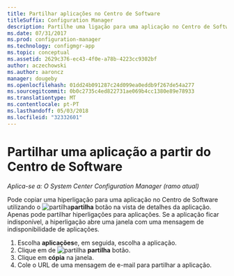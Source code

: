 ```yaml
---
title: Partilhar aplicações no Centro de Software
titleSuffix: Configuration Manager
description: Partilhe uma ligação para uma aplicação no Centro de Software no System Center Configuration Manager.
ms.date: 07/31/2017
ms.prod: configuration-manager
ms.technology: configmgr-app
ms.topic: conceptual
ms.assetid: 2629c376-ec43-4f0e-a78b-4223cc9302bf
author: aczechowski
ms.author: aaroncz
manager: dougeby
ms.openlocfilehash: 01dd24b091287c24d099ea0eddb9f267de54a277
ms.sourcegitcommit: 0b0c2735c4ed822731ae069b4cc1380e89e78933
ms.translationtype: MT
ms.contentlocale: pt-PT
ms.lasthandoff: 05/03/2018
ms.locfileid: "32332601"
---
```

# <a name="share-an-application-from-software-center"></a>Partilhar uma aplicação a partir do Centro de Software

*Aplica-se a: O System Center Configuration Manager (ramo atual)* <!-- 1706 -->

Pode copiar uma hiperligação para uma aplicação no Centro de Software utilizando o ![partilha](media/share15.png)**partilha** botão na vista de detalhes da aplicação. Apenas pode partilhar hiperligações para aplicações. Se a aplicação ficar indisponível, a hiperligação abre uma janela com uma mensagem de indisponibilidade de aplicações.

1. Escolha **aplicações**e, em seguida, escolha a aplicação.
2. Clique em de ![partilha](media/share15.png) **partilha** botão.
3. Clique em **cópia** na janela.
4. Cole o URL de uma mensagem de e-mail para partilhar a aplicação.